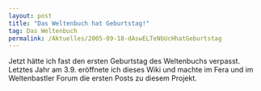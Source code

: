 ```yaml
---
layout: post
title: "Das Weltenbuch hat Geburtstag!"
tag: Das Weltenbuch
permalink: /Aktuelles/2005-09-18-dAswELTeNbUcHhatGeburtstag
---
```


Jetzt hätte ich fast den ersten Geburtstag des Weltenbuchs verpasst. Letztes Jahr am 3.9. eröffnete ich dieses Wiki und machte im Fera und im Weltenbastler Forum die ersten Posts zu diesem Projekt.


